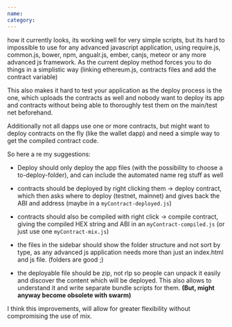 ```yaml
---
name: 
category: 
---
```


how it currently looks, its working well for very simple scripts, but its hard to impossible to use for any advanced javascript application, using require.js, common.js, bower, npm, angualr.js, ember, canjs, meteor or any more advanced js framework. As the current deploy method forces you to do things in a simplistic way (linking ethereum.js, contracts files and add the contract variable)

This also makes it hard to test your application as the deploy process is the one, which uploads the contracts as well and nobody want to deploy its app and contracts without being able to thoroughly test them on the main/test net beforehand.

Additionally not all dapps use one or more contracts, but might want to deploy contracts on the fly (like the wallet dapp) and need a simple way to get the compiled contract code.

So here a re my suggestions:

- Deploy should only deploy the app files (with the possibility to choose a to-deploy-folder), and can include the automated name reg stuff as well

- contracts should be deployed by right clicking them -> deploy contract, which then asks where to deploy (testnet, mainnet) and gives back the ABI and address (maybe in a `myContract-deployed.js`)

- contracts should also be compiled with right click -> compile contract, giving the compiled HEX string and ABI in an `myContract-compiled.js` (or just use one `myContract-mix.js`)

- the files in the sidebar should show the folder structure and not sort by type, as any advanced js application needs more than just an index.html and js file. (folders are good ;)

- the deployable file should be zip, not rlp so people can unpack it easily and discover the content which will be deployed. This also allows to understand it and write separate bundle scripts for them. **(But, might anyway become obsolete with swarm)**

I think this improvements, will allow for greater flexibility without compromising the use of mix.